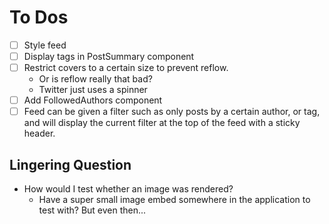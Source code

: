 # To Dos
- [ ] Style feed
- [ ] Display tags in PostSummary component
- [ ] Restrict covers to a certain size to prevent reflow.
  - Or is reflow really that bad?
  - Twitter just uses a spinner
- [ ] Add FollowedAuthors component
- [ ] Feed can be given a filter such as only posts by a certain author, or tag, and will display the current filter at the top of the feed with a sticky header.

## Lingering Question
- How would I test whether an image was rendered?
  - Have a super small image embed somewhere in the application to test with? But even then...
